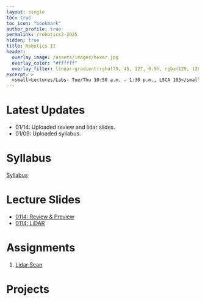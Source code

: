 ```yaml
---
layout: single
toc: true
toc_icon: "bookmark"
author_profile: true
permalink: /robotics2-2025
hidden: true
title: Robotics II
header:
  overlay_image: /assets/images/hexar.jpg
  overlay_color: "#ffffff"
  overlay_filter: linear-gradient(rgba(79, 45, 127, 0.9), rgba(129, 138, 143, 0.5))
excerpt: >
  <small>Lectures/Labs: Tue/Thu 10:50 a.m. - 1:30 p.m., LSCA 105</small>
---
```

# Latest Updates

- 01/14: Uploaded review and lidar slides.
- 01/09: Uploaded syllabus.

# Syllabus

[Syllabus](/_docs/robotics2-2025/syllabus.pdf)

# Lecture Slides

- [0114: Review & Preview](/_docs/robotics2-2025/0114/review_preview.pdf)
- [0114: LiDAR](/_docs/robotics2-2025/0114/lidar.pdf)

# Assignments
1. [Lidar Scan](https://classroom.github.com/a/DjqqBwtK)

# Projects
